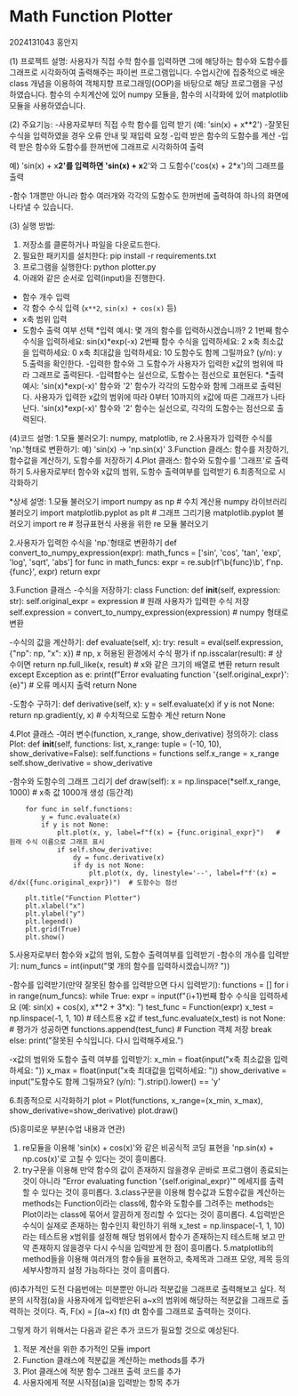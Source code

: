# Math Function Plotter
2024131043 홍안지

(1) 프로젝트 설명:
사용자가 직접 수학 함수를 입력하면 그에 해당하는 함수와 도함수를 그래프로 시각화하여 출력해주는 파이썬 프로그램입니다. 
수업시간에 집중적으로 배운 class 개념을 이용하여 객체지향 프로그래밍(OOP)을 바탕으로 해당 프로그램을 구성하였습니다.
함수의 수치계산에 있어 numpy 모듈을, 함수의 시각화에 있어 matplotlib 모듈을 사용하였습니다.


(2) 주요기능:
-사용자로부터 직접 수학 함수를 입력 받기 (예: 'sin(x) + x**2')
-잘못된 수식을 입력하였을 경우 오류 안내 및 재입력 요청
-입력 받은 함수의 도함수를 계산
-입력 받은 함수와 도함수를 한꺼번에 그래프로 시각화하여 출력

예) 'sin(x) + x**2'를 입력하면 'sin(x) + x**2'와 그 도함수('cos(x) + 2*x')의 그래프를 출력

-함수 1개뿐만 아니라 함수 여러개와 각각의 도함수도 한꺼번에 출력하여 하나의 화면에 나타낼 수 있습니다.


(3) 실행 방법:
1. 저장소를 클론하거나 파일을 다운로드한다.
2. 필요한 패키지를 설치한다:
	pip install -r requirements.txt
3. 프로그램을 실행한다:
	python plotter.py
4. 아래와 같은 순서로 입력(input)을 진행한다.
 - 함수 개수 입력
 - 각 함수 수식 입력 (`x**2`, `sin(x) + cos(x)` 등)
 - x축 범위 입력
 - 도함수 출력 여부 선택
 *입력 예시:
	몇 개의 함수를 입력하시겠습니까? 2
	1번째 함수 수식을 입력하세요: sin(x)*exp(-x)
	2번째 함수 수식을 입력하세요: 2
	x축 최소값을 입력하세요: 0
	x축 최대값을 입력하세요: 10
	도함수도 함께 그릴까요? (y/n): y
5.출력을 확인한다.
-입력한 함수와 그 도함수가 사용자가 입력한 x값의 범위에 따라 그래프로 출력된다.
-입력함수는 실선으로, 도함수는 점선으로 표현된다.
*출력 예시:
	'sin(x)*exp(-x)' 함수와 '2' 함수가 각각의 도함수와 함께 그래프로 출력된다.
	사용자가 입력한 x값의 범위에 따라 0부터 10까지의 x값에 따른 그래프가 나타난다.
	'sin(x)*exp(-x)' 함수와 '2' 함수는 실선으로, 각각의 도함수는 점선으로 출력된다.


(4)코드 설명:
1.모듈 불러오기: numpy, matplotlib, re
2.사용자가 입력한 수식를 'np.'형태로 변환하기: 예) 'sin(x) -> 'np.sin(x)'
3.Function 클래스: 함수를 저장하기, 함수값을 계산하기, 도함수를 저장하기
4.Plot 클래스: 함수와 도함수를 '그래프'로 출력하기
5.사용자로부터 함수와 x값의 범위, 도함수 출력여부를 입력받기
6.최종적으로 시각화하기



*상세 설명:
1.모듈 불러오기
import numpy as np                 # 수치 계산용 numpy 라이브러리 불러오기
import matplotlib.pyplot as plt    # 그래프 그리기용 matplotlib.pyplot 불러오기
import re                          # 정규표현식 사용을 위한 re 모듈 불러오기


2.사용자가 입력한 수식을 'np.'형태로 변환하기
def convert_to_numpy_expression(expr):
    math_funcs = ['sin', 'cos', 'tan', 'exp', 'log', 'sqrt', 'abs']
    for func in math_funcs:
        expr = re.sub(rf'\b{func}\b', f'np.{func}', expr)
    return expr

3.Function 클래스
-수식을 저장하기:
class Function:
    def __init__(self, expression: str):
        self.original_expr = expression                 # 원래 사용자가 입력한 수식 저장
        self.expression = convert_to_numpy_expression(expression)  # numpy 형태로 변환

-수식의 값을 계산하기:
    def evaluate(self, x):
        try:
            result = eval(self.expression, {"np": np, "x": x})  # np, x 허용된 환경에서 수식 평가
            if np.isscalar(result):                             # 상수이면
                return np.full_like(x, result)                  # x와 같은 크기의 배열로 변환
            return result
        except Exception as e:
            print(f"Error evaluating function '{self.original_expr}': {e}")  # 오류 메시지 출력
            return None

-도함수 구하기:
    def derivative(self, x):
        y = self.evaluate(x)
        if y is not None:
            return np.gradient(y, x)     # 수치적으로 도함수 계산
        return None


4.Plot 클래스
-여러 변수(function, x_range, show_derivative) 정의하기:
class Plot:
    def __init__(self, functions: list, x_range: tuple = (-10, 10), show_derivative=False):
        self.functions = functions
        self.x_range = x_range
        self.show_derivative = show_derivative

-함수와 도함수의 그래프 그리기
    def draw(self):
        x = np.linspace(*self.x_range, 1000)   # x축 값 1000개 생성 (등간격)

        for func in self.functions:
            y = func.evaluate(x)
            if y is not None:
                plt.plot(x, y, label=f"f(x) = {func.original_expr}")   # 원래 수식 이름으로 그래프 표시
                if self.show_derivative:
                    dy = func.derivative(x)
                    if dy is not None:
                        plt.plot(x, dy, linestyle='--', label=f"f'(x) = d/dx({func.original_expr})")  # 도함수는 점선

        plt.title("Function Plotter")
        plt.xlabel("x")
        plt.ylabel("y")
        plt.legend()
        plt.grid(True)
        plt.show()


5.사용자로부터 함수와 x값의 범위, 도함수 출력여부를 입력받기
-함수의 개수를 입력받기:
num_funcs = int(input("몇 개의 함수를 입력하시겠습니까? "))

-함수를 입력받기(만약 잘못된 함수를 입력받으면 다시 입력받기):
functions = []
for i in range(num_funcs):
    while True:
        expr = input(f"{i+1}번째 함수 수식을 입력하세요 (예: sin(x) + cos(x), x**2 + 3*x): ")
        test_func = Function(expr)
        x_test = np.linspace(-1, 1, 10)              # 테스트용 x값
        if test_func.evaluate(x_test) is not None:   # 평가가 성공하면
            functions.append(test_func)              # Function 객체 저장
            break
        else:
            print("잘못된 수식입니다. 다시 입력해주세요.")

-x값의 범위와 도함수 출력 여부를 입력받기:
x_min = float(input("x축 최소값을 입력하세요: "))
x_max = float(input("x축 최대값을 입력하세요: "))
show_derivative = input("도함수도 함께 그릴까요? (y/n): ").strip().lower() == 'y'


6.최종적으로 시각화하기
plot = Plot(functions, x_range=(x_min, x_max), show_derivative=show_derivative)
plot.draw()




(5)흥미로운 부분(수업 내용과 연관)
1. re모듈을 이용해 'sin(x) + cos(x)'와 같은 비공식적 코딩 표현을 'np.sin(x) + np.cos(x)'로 고칠 수 있다는 것이 흥미롭다.
2. try구문을 이용해 만약 함수의 값이 존재하지 않을경우 곧바로 프로그램이 종료되는 것이 아니라 "Error evaluating function '{self.original_expr}'" 메세지를 출력할 수 있다는 것이 흥미롭다.
3.class구문을 이용해 함수값과 도함수값을 계산하는 methods는 Function이라는 class에, 함수와 도함수를 그려주는 methods는 Plot이라는 class에 묶어서 깔끔하게 정리할 수 있다는 것이 흥미롭다.
4.입력받은 수식이 실제로 존재하는 함수인지 확인하기 위해 x_test = np.linspace(-1, 1, 10)라는 테스트용 x범위를 설정해 해당 범위에서 함수가 존재하는지 테스트해 보고 만약 존재하지 않을경우 다시 수식을 입력받게 한 점이 흥미롭다.
5.matplotlib의 method들을 이용해 여러개의 함수들을 표현하고, 축제목과 그래프 모양, 제목 등의 세부사항까지 설정 가능하다는 것이 흥미롭다.


(6)추가적인 도전
다음번에는 미분뿐만 아니라 적분값을 그래프로 출력해보고 싶다.
적분의 시작점(a)을 사용자에게 입력받은뒤 a~x의 범위에 해당하는 적분값을 그래프로 출력하는 것이다.
즉, F(x) = ∫(a~x) f(t) dt 함수를 그래프로 출력하는 것이다.

그렇게 하기 위해서는 다음과 같은 추가 코드가 필요할 것으로 예상된다.
1) 적분 계산을 위한 추가적인 모듈 import
2) Function 클래스에 적분값을 계산하는 methods를 추가
3) Plot 클래스에 적분 함수 그래프 출력 코드를 추가
4) 사용자에게 적분 시작점(a)을 입력받는 항목 추가


